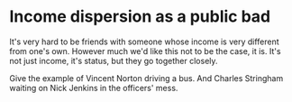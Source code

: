 # Income dispersion as a public bad

It's very hard to be friends with someone whose income is very different from one's own. However much we'd like this not to be the case, it is. It's not just income, it's status, but they go together closely.

Give the example of Vincent Norton driving a bus. And Charles Stringham waiting on Nick Jenkins in the officers' mess.


